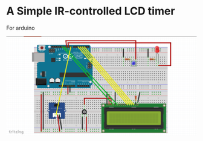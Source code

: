 # A Simple IR-controlled LCD timer
For arduino

![Wiring](https://raw.githubusercontent.com/Shesky17/IR-LCD/master/ircontrol.png)
